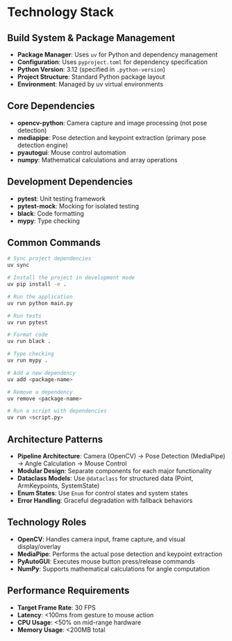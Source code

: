# Technology Stack

## Build System & Package Management

- **Package Manager**: Uses `uv` for Python and dependency management
- **Configuration**: Uses `pyproject.toml` for dependency specification
- **Python Version**: 3.12 (specified in `.python-version`)
- **Project Structure**: Standard Python package layout
- **Environment**: Managed by uv virtual environments

## Core Dependencies

- **opencv-python**: Camera capture and image processing (not pose detection)
- **mediapipe**: Pose detection and keypoint extraction (primary pose detection engine)
- **pyautogui**: Mouse control automation
- **numpy**: Mathematical calculations and array operations

## Development Dependencies

- **pytest**: Unit testing framework
- **pytest-mock**: Mocking for isolated testing
- **black**: Code formatting
- **mypy**: Type checking

## Common Commands

```bash
# Sync project dependencies
uv sync

# Install the project in development mode
uv pip install -e .

# Run the application
uv run python main.py

# Run tests
uv run pytest

# Format code
uv run black .

# Type checking
uv run mypy .

# Add a new dependency
uv add <package-name>

# Remove a dependency
uv remove <package-name>

# Run a script with dependencies
uv run <script.py>
```

## Architecture Patterns

- **Pipeline Architecture**: Camera (OpenCV) → Pose Detection (MediaPipe) → Angle Calculation → Mouse Control
- **Modular Design**: Separate components for each major functionality
- **Dataclass Models**: Use `@dataclass` for structured data (Point, ArmKeypoints, SystemState)
- **Enum States**: Use `Enum` for control states and system states
- **Error Handling**: Graceful degradation with fallback behaviors

## Technology Roles

- **OpenCV**: Handles camera input, frame capture, and visual display/overlay
- **MediaPipe**: Performs the actual pose detection and keypoint extraction
- **PyAutoGUI**: Executes mouse button press/release commands
- **NumPy**: Supports mathematical calculations for angle computation

## Performance Requirements

- **Target Frame Rate**: 30 FPS
- **Latency**: <100ms from gesture to mouse action
- **CPU Usage**: <50% on mid-range hardware
- **Memory Usage**: <200MB total